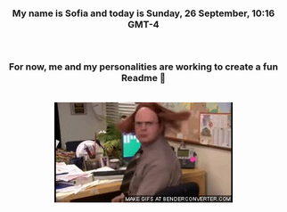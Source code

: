 


<div align="center">
<h3 >My name is Sofia and today is Sunday, 26 September, 10:16 GMT-4</h3><br>
<h3 >For now, me and my personalities are working to create a fun Readme 👋
</h3><br>
<img src='img/dwight.gif' alt='working...'/>
</div>
